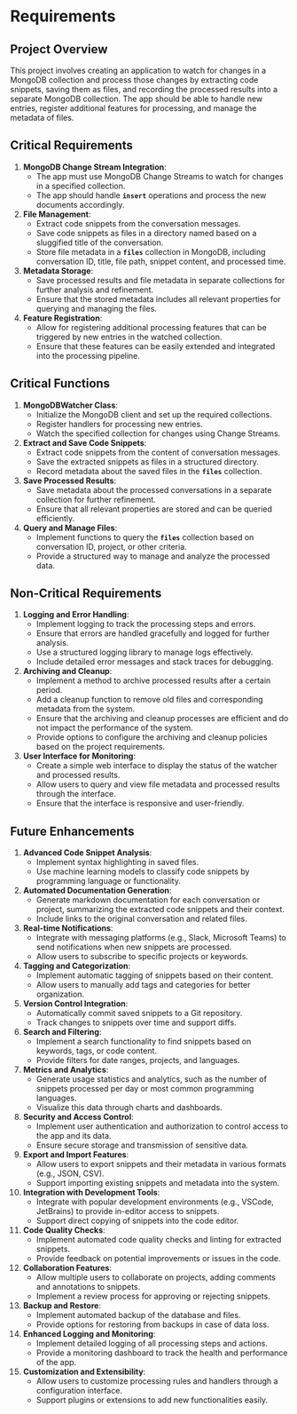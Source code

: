 # Requirements

## **Project Overview**

This project involves creating an application to watch for changes in a MongoDB collection and process those changes by extracting code snippets, saving them as files, and recording the processed results into a separate MongoDB collection. The app should be able to handle new entries, register additional features for processing, and manage the metadata of files.

## **Critical Requirements**

1. **MongoDB Change Stream Integration**:
    - The app must use MongoDB Change Streams to watch for changes in a specified collection.
    - The app should handle **`insert`** operations and process the new documents accordingly.
2. **File Management**:
    - Extract code snippets from the conversation messages.
    - Save code snippets as files in a directory named based on a sluggified title of the conversation.
    - Store file metadata in a **`files`** collection in MongoDB, including conversation ID, title, file path, snippet content, and processed time.
3. **Metadata Storage**:
    - Save processed results and file metadata in separate collections for further analysis and refinement.
    - Ensure that the stored metadata includes all relevant properties for querying and managing the files.
4. **Feature Registration**:
    - Allow for registering additional processing features that can be triggered by new entries in the watched collection.
    - Ensure that these features can be easily extended and integrated into the processing pipeline.

## **Critical Functions**

1. **MongoDBWatcher Class**:
    - Initialize the MongoDB client and set up the required collections.
    - Register handlers for processing new entries.
    - Watch the specified collection for changes using Change Streams.
2. **Extract and Save Code Snippets**:
    - Extract code snippets from the content of conversation messages.
    - Save the extracted snippets as files in a structured directory.
    - Record metadata about the saved files in the **`files`** collection.
3. **Save Processed Results**:
    - Save metadata about the processed conversations in a separate collection for further refinement.
    - Ensure that all relevant properties are stored and can be queried efficiently.
4. **Query and Manage Files**:
    - Implement functions to query the **`files`** collection based on conversation ID, project, or other criteria.
    - Provide a structured way to manage and analyze the processed data.

## **Non-Critical Requirements**

1. **Logging and Error Handling**:
    - Implement logging to track the processing steps and errors.
    - Ensure that errors are handled gracefully and logged for further analysis.
    - Use a structured logging library to manage logs effectively.
    - Include detailed error messages and stack traces for debugging.
2. **Archiving and Cleanup**:
   - Implement a method to archive processed results after a certain period.
   - Add a cleanup function to remove old files and corresponding metadata from the system.
   - Ensure that the archiving and cleanup processes are efficient and do not impact the performance of the system.
   - Provide options to configure the archiving and cleanup policies based on the project requirements.
3. **User Interface for Monitoring**:
    - Create a simple web interface to display the status of the watcher and processed results.
    - Allow users to query and view file metadata and processed results through the interface.
    - Ensure that the interface is responsive and user-friendly.

## **Future Enhancements**

1. **Advanced Code Snippet Analysis**:
    - Implement syntax highlighting in saved files.
    - Use machine learning models to classify code snippets by programming language or functionality.
2. **Automated Documentation Generation**:
    - Generate markdown documentation for each conversation or project, summarizing the extracted code snippets and their context.
    - Include links to the original conversation and related files.
3. **Real-time Notifications**:
    - Integrate with messaging platforms (e.g., Slack, Microsoft Teams) to send notifications when new snippets are processed.
    - Allow users to subscribe to specific projects or keywords.
4. **Tagging and Categorization**:
    - Implement automatic tagging of snippets based on their content.
    - Allow users to manually add tags and categories for better organization.
5. **Version Control Integration**:
    - Automatically commit saved snippets to a Git repository.
    - Track changes to snippets over time and support diffs.
6. **Search and Filtering**:
    - Implement a search functionality to find snippets based on keywords, tags, or code content.
    - Provide filters for date ranges, projects, and languages.
7. **Metrics and Analytics**:
    - Generate usage statistics and analytics, such as the number of snippets processed per day or most common programming languages.
    - Visualize this data through charts and dashboards.
8. **Security and Access Control**:
    - Implement user authentication and authorization to control access to the app and its data.
    - Ensure secure storage and transmission of sensitive data.
9. **Export and Import Features**:
    - Allow users to export snippets and their metadata in various formats (e.g., JSON, CSV).
    - Support importing existing snippets and metadata into the system.
10. **Integration with Development Tools**:
    - Integrate with popular development environments (e.g., VSCode, JetBrains) to provide in-editor access to snippets.
    - Support direct copying of snippets into the code editor.
11. **Code Quality Checks**:
    - Implement automated code quality checks and linting for extracted snippets.
    - Provide feedback on potential improvements or issues in the code.
12. **Collaboration Features**:
    - Allow multiple users to collaborate on projects, adding comments and annotations to snippets.
    - Implement a review process for approving or rejecting snippets.
13. **Backup and Restore**:
    - Implement automated backup of the database and files.
    - Provide options for restoring from backups in case of data loss.
14. **Enhanced Logging and Monitoring**:
    - Implement detailed logging of all processing steps and actions.
    - Provide a monitoring dashboard to track the health and performance of the app.
15. **Customization and Extensibility**:
    - Allow users to customize processing rules and handlers through a configuration interface.
    - Support plugins or extensions to add new functionalities easily.
